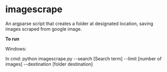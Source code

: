 # imagescrape
An argparse script that creates a folder at designated location, saving images scraped from google image. 

<b>To run</b>


Windows:

In cmd: python imagescrape.py --search [Search term] --limit [number of images] --destination [folder destination]
